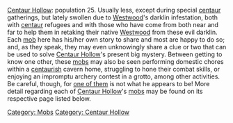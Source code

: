 [Centaur Hollow](:Category:_Centaur_Hollow.md "wikilink"): population
25. Usually less, except during special [centaur](Centaur.md "wikilink")
gatherings, but lately swollen due to
[Westwood](:Category:_Westwood.md "wikilink")'s darklin infestation,
both with [centaur](Centaur.md "wikilink") refugees and with those who
have come from both near and far to help them in retaking their native
[Westwood](:Category:_Westwood.md "wikilink") from these evil darklin.
Each [mob](:Category:_Mobs.md "wikilink") here has his/her own story to
share and most are happy to do so; and, as they speak, they may even
unknowingly share a clue or two that can be used to solve [Centaur
Hollow](:Category:_Centaur_Hollow.md "wikilink")'s present big mystery.
Between getting to know one other, these
[mobs](:Category:_Mobs.md "wikilink") may also be seen performing
domestic chores within a [centaurish](Centaur.md "wikilink") cavern
home, struggling to hone their combat skills, or enjoying an impromptu
archery contest in a grotto, among other activities. Be careful, though,
for [one of them](Voracious_Doppelganger.md "wikilink") is not what he
appears to be! More detail regarding each of [Centaur
Hollow](:Category:_Centaur_Hollow.md "wikilink")'s
[mobs](:Category:_Mobs.md "wikilink") may be found on its respective
page listed below.

[Category: Mobs](Category:_Mobs "wikilink") [Category: Centaur
Hollow](Category:_Centaur_Hollow "wikilink")
